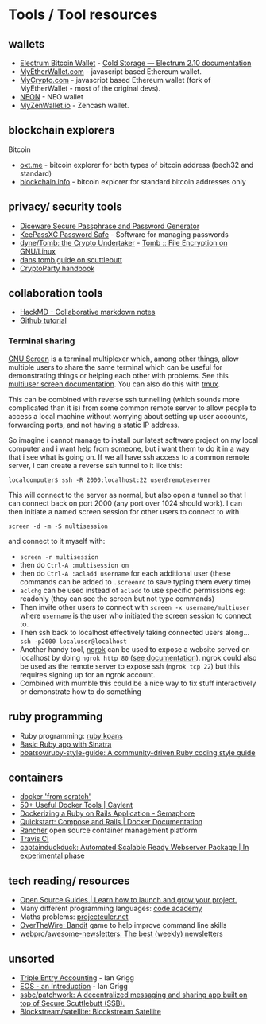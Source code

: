# Tools / Tool resources

## wallets

* [Electrum Bitcoin Wallet](https://electrum.org/#home) - [Cold Storage — Electrum 2.10 documentation](http://docs.electrum.org/en/latest/coldstorage.html#create-a-watching-only-version-of-your-wallet) 
* [MyEtherWallet.com](https://www.myetherwallet.com/) - javascript based Ethereum wallet.
* [MyCrypto.com](https://mycrypto.com/) - javascript based Ethereum wallet (fork of MyEtherWallet - most of the original devs).
* [NEON](http://neonwallet.com/) - NEO wallet
* [MyZenWallet.io](https://myzenwallet.io/) - Zencash wallet.

## blockchain explorers

Bitcoin
* [oxt.me](https://oxt.me) - bitcoin explorer for both types of bitcoin address (bech32 and standard)
* [blockchain.info](https://blockchain.info) - bitcoin explorer for standard bitcoin addresses only

## privacy/ security tools

* [Diceware Secure Passphrase and Password Generator](https://www.rempe.us/diceware/#eff)
* [KeePassXC Password Safe](https://keepassxc.org/download/) - Software for managing passwords
* [dyne/Tomb: the Crypto Undertaker](https://github.com/dyne/Tomb) - [Tomb :: File Encryption on GNU/Linux](https://www.dyne.org/software/tomb/)
* [dans tomb guide on scuttlebutt](https://viewer.scuttlebot.io/%25S9KShHdAxUKhhLQxVf9R8fVcU4RdzfJZ06w8fmRLkOE%3D.sha256)
* [CryptoParty handbook](https://www.cryptoparty.in/learn/handbook)

## collaboration tools

* [HackMD - Collaborative markdown notes](https://hackmd.io/)
* [Github tutorial](https://try.github.io/levels/1/challenges/1)

### Terminal sharing

[GNU Screen](https://www.gnu.org/software/screen/) is a terminal multiplexer which, among other things, allow multiple users to share the same terminal which can be useful for demonstrating things or helping each other with problems.  See this [multiuser screen documentation](http://aperiodic.net/screen/multiuser).  You can also do this with [tmux](https://github.com/tmux/tmux/wiki).

This can be combined with reverse ssh tunnelling (which sounds more complicated than it is) from some common remote server to allow people to access a local machine without worrying about setting up user accounts, forwarding ports, and not having a static IP address.  

So imagine i cannot manage to install our latest software project on my local computer and i want help from someone, but i want them to do it in a way that i see what is going on.  If we all have ssh access to a common remote server, I can create a reverse ssh tunnel to it like this: 

`localcomputer$ ssh -R 2000:localhost:22 user@remoteserver`

This will connect to the server as normal, but also open a tunnel so that I can connect back on port 2000 (any port over 1024 should work). 
I can then initiate a named screen session for other users to connect to with 

`screen -d -m -S multisession`

and connect to it myself with:

- `screen -r multisession`
- then do `Ctrl-A :multisession on`
- then do `Ctrl-A :acladd username` for each additional user (these commands can be added to `.screenrc` to save typing them every time)
- `aclchg` can be used instead of `acladd` to use specific permissions eg: readonly (they can see the screen but not type commands)
- Then invite other users to connect with `screen -x username/multiuser` where `username` is the user who initiated the screen session to connect to.
- Then ssh back to localhost effectively taking connected users along... `ssh -p2000 localuser@localhost`
- Another handy tool, [ngrok](https://ngrok.com) can be used to expose a website served on localhost by doing `ngrok http 80` ([see documentation](https://ngrok.com/docs)).  ngrok could also be used as the remote server to expose ssh (`ngrok tcp 22`) but this requires signing up for an ngrok account. 
- Combined with mumble this could be a nice way to fix stuff interactively or demonstrate how to do something

## ruby programming 

* Ruby programming: [ruby koans](https://github.com/CUNY-TAP/ruby-koans)
* [Basic Ruby app with Sinatra](https://github.com/wegotcoders/wgc_groundwork)
* [bbatsov/ruby-style-guide: A community-driven Ruby coding style guide](https://github.com/bbatsov/ruby-style-guide)


## containers

* [docker 'from scratch'](https://embano1.github.io/post/scratch/)
* [50+ Useful Docker Tools | Caylent](http://caylent.com/50-useful-docker-tools/)
* [Dockerizing a Ruby on Rails Application - Semaphore](https://semaphoreci.com/community/tutorials/dockerizing-a-ruby-on-rails-application)
* [Quickstart: Compose and Rails | Docker Documentation](https://docs.docker.com/compose/rails/)
* [Rancher](http://rancher.com/) open source container management platform
* [Travis CI](https://travis-ci.org/)
* [captainduckduck: Automated Scalable Ready Webserver Package | In experimental phase](https://github.com/githubsaturn/captainduckduck/)

## tech reading/ resources

* [Open Source Guides | Learn how to launch and grow your project.](https://opensource.guide/)
* Many different programming languages: [code academy](https://www.codecademy.com/)
* Maths problems: [projecteuler.net](https://projecteuler.net/)
* [OverTheWire: Bandit](http://overthewire.org/wargames/bandit/) game to help improve command line skills
* [webpro/awesome-newsletters: The best (weekly) newsletters](https://github.com/webpro/awesome-newsletters)


## unsorted

* [Triple Entry Accounting](http://iang.org/papers/triple_entry.html) - Ian Grigg
* [EOS - an Introduction](http://iang.org/papers/EOS_An_Introduction.pdf) - Ian Grigg
* [ssbc/patchwork: A decentralized messaging and sharing app built on top of Secure Scuttlebutt (SSB).](https://github.com/ssbc/patchwork)
* [Blockstream/satellite: Blockstream Satellite](https://github.com/Blockstream/satellite)


